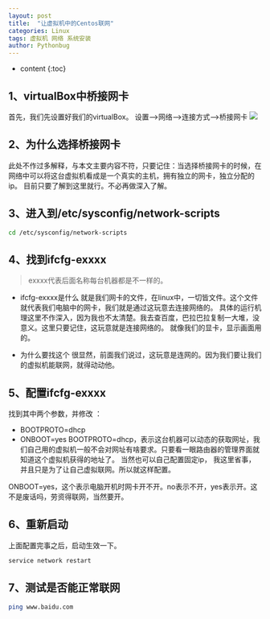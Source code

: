 ```yaml
---
layout: post
title:  "让虚拟机中的Centos联网"
categories: Linux
tags: 虚拟机 网络 系统安装
author: Pythonbug
---
```


* content
{:toc}

## 1、virtualBox中桥接网卡
首先，我们先设置好我们的virtualBox。
设置-->网络-->连接方式-->桥接网卡
![](https://github.com/pythonbug/myPictures/blob/master/20190718gif1.gif?raw=true)

## 2、为什么选择桥接网卡
此处不作过多解释，与本文主要内容不符，只要记住：当选择桥接网卡的时候，在网络中可以将这台虚拟机看成是一个真实的主机，拥有独立的网卡，独立分配的ip。
目前只要了解到这里就行。不必再做深入了解。

## 3、进入到/etc/sysconfig/network-scripts
```sh
cd /etc/sysconfig/network-scripts
```

## 4、找到ifcfg-exxxx
> exxxx代表后面名称每台机器都是不一样的。

- ifcfg-exxxx是什么
就是我们网卡的文件，在linux中，一切皆文件。这个文件就代表我们电脑中的网卡，我们就是通过这玩意去连接网络的。
具体的运行机理这里不作深入，因为我也不太清楚。我去查百度，巴拉巴拉复制一大堆，没意义。这里只要记住，这玩意就是连接网络的。
就像我们的显卡，显示画面用的。

- 为什么要找这个
很显然，前面我们说过，这玩意是连网的。因为我们要让我们的虚拟机能联网，就得动动他。


## 5、配置ifcfg-exxxx
找到其中两个参数，并修改 ： 
- BOOTPROTO=dhcp
- ONBOOT=yes
BOOTPROTO=dhcp，表示这台机器可以动态的获取网址，我们自己用的虚拟机一般不会对网址有啥要求。只要看一眼路由器的管理界面就知道这个虚拟机获得的地址了。
当然也可以自己配置固定ip， 我这里省事，并且只是为了让自己虚拟联网。所以就这样配置。

ONBOOT=yes，这个表示电脑开机时网卡开不开。no表示不开，yes表示开。这不是废话吗，劳资得联网，当然要开。

## 6、重新启动
上面配置完事之后，启动生效一下。
```sh
service network restart
```

## 7、测试是否能正常联网
```sh
ping www.baidu.com
```
